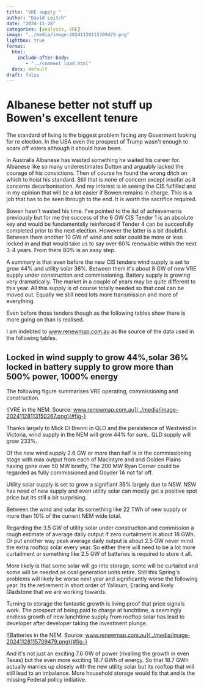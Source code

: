 ```yaml
---
title: "VRE supply "
author: "David Leitch"
date: "2024-11-28"
categories: [analysis, VRE]
image: "../media/image-20241128115709479.png"
lightbox: true
format:
  html:
    include-after-body:
       - "../comment_load.html"
  docx: default
draft: false
---
```


# Albanese better not stuff up Bowen's excellent tenure

The standard of living is the biggest problem facing any Goverment looking for re election. In the USA even the prospect of Trump wasn't enough to scare off voters although it should have been.

In Australia Albanese has wasted something he waited his career for. Albanese like so many underestimates Dutton and arguably lacked the courage of his convictions. Then of course he found the wrong ditch on which to hoist his standard. Still that is none of concern except insofar as it concerns decarbonisation. And my interest is in seeing the CIS fulfilled and in my opinion that will be a lot easier if Bowen remains in charge. This is a job that has to be seen through to the end. It is worth the sacrifice required. 

Bowen hasn't wasted his time. I've pointed to the list of achievements previously but for me the success of  the 6 GW CIS Tender 1 is an absolute key and would be fundamentally reinforced if  Tender 4 can be succesfully completed prior to the next election. However the latter is a bit doubtful. Between them another 10 GW of wind and solar could be more or less locked in and that would take us to say over 60% renewable within the next 3-4 years. From there 80% is an easy step.

A summary is that even before the new CIS tenders wind supply is set to grow 44% and utility solar 36%. Between them it's about 8 GW of new VRE supply under construction and commissioning.  Battery supply is growing very dramatically.  The market in  a couple of years may be quite different to this year. All this supply is of course totally needed so that coal can be moved out. Equally we still need lots more transmission and more of everything.

Even before those tenders though as the following tables show there is more going on than is realised. 

I am indebted to www.renewmap.com.au as the source of the data used in the following tables.

## Locked in wind supply to grow 44%,solar 36%  locked in battery supply to grow more than 500% power, 1000% energy

The following figure summarises VRE operating, commissioning and construction.

![VRE in the NEM. Source: www.renewmap.com.au](../media/image-20241128113150267.png){#fig-}

Thanks largely  to Mick Di Brenni in QLD  and the persistence of Westwind in Victoria, wind supply in the NEM will grow 44% for sure.. QLD supply will grow 233%. 

Of the new wind supply 2.6 GW or more than half is in the commissioning stage with max output from each of Macintyre and and Golden Plains having gone over 50 MW briefly, The 200 MW Ryan Corner could be regarded as fully commissioned and Goyder 1A not far off.

Utility solar supply is set to grow a signifiant 36% largely due to NSW.  NSW has need of new supply and even utility solar can mostly get a positive spot price but its still a bit surprising.

Between the wind and solar its something like 22 TWh of new supply or more than 10% of the current NEM wide total.

Regarding the 3.5 GW of utility solar under construction and commission a rough estimate of average daily output if zero curtailment is about 18 GWh. Or put another way peak average daily output is about 2.5 GW never mind the extra rooftop solar every year. So either there will need to be a lot more curtailment or something like 2.5 GW of batteries  is required to store it all. 

More likely is that some solar will go into storage, some will be curtailed and some will be needed as coal generation units retire. Still this Spring's problems will likely be worse next year and significantly worse the following year. Its the retirement in short order of Yallourn, Eraring and likely Gladstone that we are working towards.

Turning to storage the fantastic growth is  living proof that price signals work. The prospect of  being paid to charge at lunchtime, a seemingly endless growth of new lunchtime supply from rooftop solar has lead to developer after developer taking the investment plunge. 

![Batteries in the NEM. Source: www.renewmap.com.au](../media/image-20241128115709479.png){#fig-}

And it's not just an exciting 7.6 GW of power (rivalling the growth in even Texas) but the even more exciting 18.7 GWh of energy. So that 18.7 GWh actually marries up closely with the new utility solar but its rooftop that will still lead to an imbalance. More household  storage would fix that and is the missing Federal policy initiative.